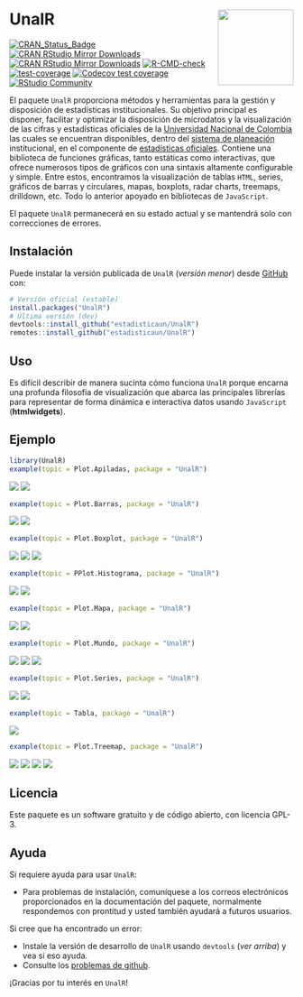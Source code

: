 # UnalR <a href='https://estadisticaun.github.io/UnalR/'><img src='man/figures/Logo.png' align="right" height="134" /></a>

<!-- badges: start -->
[![CRAN_Status_Badge](https://www.r-pkg.org/badges/version-ago/UnalR)](https://cran.r-project.org/package=UnalR)
[![CRAN RStudio Mirror Downloads](https://cranlogs.r-pkg.org/badges/UnalR?color=green)](https://www.r-pkg.org/pkg/UnalR)
[![CRAN RStudio Mirror Downloads](https://cranlogs.r-pkg.org/badges/grand-total/UnalR)](https://www.r-pkg.org/pkg/UnalR)
[![R-CMD-check](https://github.com/estadisticaun/UnalR/actions/workflows/R-CMD-check.yaml/badge.svg)](https://github.com/estadisticaun/UnalR/actions/workflows/R-CMD-check.yaml)
[![test-coverage](https://github.com/estadisticaun/UnalR/actions/workflows/test-coverage.yaml/badge.svg)](https://github.com/estadisticaun/UnalR/actions/workflows/test-coverage.yaml)
[![Codecov test coverage](https://codecov.io/gh/estadisticaun/UnalR/branch/master/graph/badge.svg)](https://app.codecov.io/gh/estadisticaun/UnalR?branch=master)
[![RStudio Community](https://img.shields.io/badge/community-UnalR-blue?style=social&logo=rstudio&logoColor=75AADB)](https://forum.posit.co/new-topic?title=&tags=UnalR)
<!-- badges: end -->

El paquete `UnalR` proporciona métodos y herramientas para la gestión y disposición de estadísticas institucionales. Su objetivo principal es disponer, facilitar y optimizar la disposición de microdatos y la visualización de las cifras y estadísticas oficiales de la [Universidad Nacional de Colombia](https://unal.edu.co) las cuales se encuentran disponibles, dentro del [sistema de planeación](https://planeacion.unal.edu.co/home/) institucional, en el componente de [estadísticas oficiales](https://estadisticas.unal.edu.co/home/). Contiene una biblioteca de funciones gráficas, tanto estáticas como interactivas, que ofrece numerosos tipos de gráficos con una sintaxis altamente configurable y simple. Entre estos, encontramos la visualización de tablas `HTML`, series, gráficos de barras y circulares, mapas, boxplots, radar charts, treemaps, drilldown, etc. Todo lo anterior apoyado en bibliotecas de `JavaScript`.

El paquete `UnalR` permanecerá en su estado actual y se mantendrá solo con correcciones de errores.

## Instalación

Puede instalar la versión publicada de `UnalR` (*versión menor*) desde [GitHub](https://github.com/) con:

``` r
# Versión oficial (estable)
install.packages("UnalR")
# Última versión (dev)
devtools::install_github("estadisticaun/UnalR")
remotes::install_github("estadisticaun/UnalR")
```

## Uso

Es difícil describir de manera sucinta cómo funciona `UnalR` porque encarna una profunda filosofía de visualización que abarca las principales librerías para representar de forma dinámica e interactiva datos usando `JavaScript` (**htmlwidgets**).

## Ejemplo

``` r
library(UnalR)
example(topic = Plot.Apiladas, package = "UnalR")
```
![](man/figures/ExampleApiladas1.png)
![](man/figures/ExampleApiladas2.png)

``` r
example(topic = Plot.Barras, package = "UnalR")
```
![](man/figures/ExampleBarras1.png)
![](man/figures/ExampleBarras2.png)

``` r
example(topic = Plot.Boxplot, package = "UnalR")
```
![](man/figures/ExampleBoxplot1.png)
![](man/figures/ExampleBoxplot2.png)
![](man/figures/ExampleBoxplot3.png)

``` r
example(topic = PPlot.Histograma, package = "UnalR")
```
![](man/figures/ExampleHistograma1.jpeg)
![](man/figures/ExampleHistograma2.jpeg)

``` r
example(topic = Plot.Mapa, package = "UnalR")
```
![](man/figures/ExampleMapa1.png)
![](man/figures/ExampleMapa2.png)

``` r
example(topic = Plot.Mundo, package = "UnalR")
```
![](man/figures/ExampleMundo1.jpeg)
![](man/figures/ExampleMundo2.jpeg)
![](man/figures/ExampleMundo3.jpeg)

``` r
example(topic = Plot.Series, package = "UnalR")
```
![](man/figures/ExampleSeries1.png)
![](man/figures/ExampleSeries2.png)

``` r
example(topic = Tabla, package = "UnalR")
```
![](man/figures/ExampleTabla1.png)

``` r
example(topic = Plot.Treemap, package = "UnalR")
```
![](man/figures/ExampleTreemap1.PNG)
![](man/figures/ExampleTreemap2.PNG)
![](man/figures/ExampleTreemap3.PNG)
![](man/figures/ExampleTreemap4.PNG)

## Licencia

Este paquete es un software gratuito y de código abierto, con licencia GPL-3.

## Ayuda

Si requiere ayuda para usar `UnalR`:

  * Para problemas de instalación, comuníquese a los correos electrónicos proporcionados en la documentación del paquete, normalmente respondemos con prontitud y usted también ayudará a futuros usuarios.

Si cree que ha encontrado un error:

  * Instale la versión de desarrollo de `UnalR` usando `devtools` (*ver arriba*) y vea si eso ayuda.
  * Consulte los [problemas de github](https://github.com/estadisticaun).

¡Gracias por tu interés en `UnalR`!

